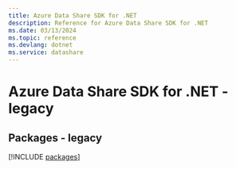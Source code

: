 ```yaml
---
title: Azure Data Share SDK for .NET
description: Reference for Azure Data Share SDK for .NET
ms.date: 03/13/2024
ms.topic: reference
ms.devlang: dotnet
ms.service: datashare
---
```

# Azure Data Share SDK for .NET - legacy
## Packages - legacy
[!INCLUDE [packages](data-share-index.md)]